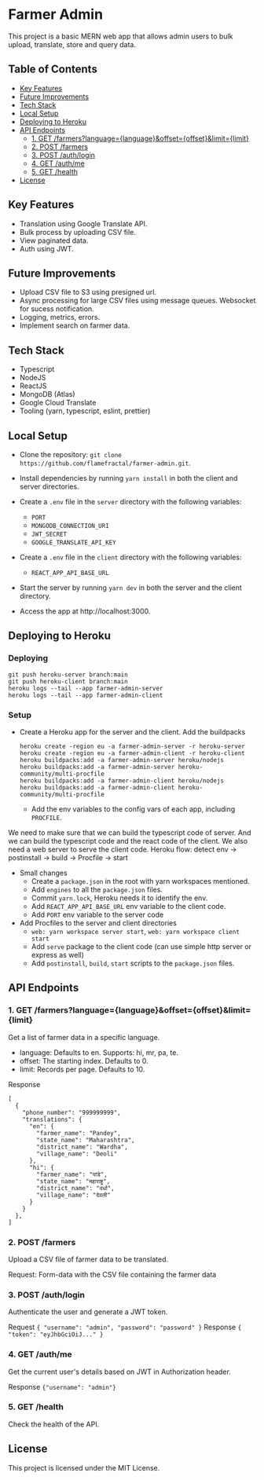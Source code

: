 # Farmer Admin

This project is a basic MERN web app that allows admin users to bulk upload, translate, store and query data.

## Table of Contents

- [Key Features](#key-features)
- [Future Improvements](#future-improvements)
- [Tech Stack](#tech-stack)
- [Local Setup](#local-setup)
- [Deploying to Heroku](#deploying-to-heroku)
- [API Endpoints](#api-endpoints)
  - [1. GET /farmers?language={language}&offset={offset}&limit={limit}](#1-get-farmerslanguagelanguageoffsetoffsetlimitlimit)
  - [2. POST /farmers](#2-post-farmers)
  - [3. POST /auth/login](#3-post-authlogin)
  - [4. GET /auth/me](#4-get-authme)
  - [5. GET /health](#5-get-health)
- [License](#license)

## Key Features

- Translation using Google Translate API.
- Bulk process by uploading CSV file.
- View paginated data.
- Auth using JWT.

## Future Improvements

- Upload CSV file to S3 using presigned url.
- Async processing for large CSV files using message queues. Websocket for sucess notification.
- Logging, metrics, errors.
- Implement search on farmer data.

## Tech Stack

- Typescript
- NodeJS
- ReactJS
- MongoDB (Atlas)
- Google Cloud Translate
- Tooling (yarn, typescript, eslint, prettier)

## Local Setup

- Clone the repository: `git clone https://github.com/flamefractal/farmer-admin.git`.
- Install dependencies by running `yarn install` in both the client and server directories.
- Create a `.env` file in the `server` directory with the following variables:
  - `PORT`
  - `MONGODB_CONNECTION_URI`
  - `JWT_SECRET`
  - `GOOGLE_TRANSLATE_API_KEY`
- Create a `.env` file in the `client` directory with the following variables:

  - `REACT_APP_API_BASE_URL`

- Start the server by running `yarn dev` in both the server and the client directory.
- Access the app at http://localhost:3000.

## Deploying to Heroku

### Deploying

```
git push heroku-server branch:main
git push heroku-client branch:main
heroku logs --tail --app farmer-admin-server
heroku logs --tail --app farmer-admin-client
```

### Setup

- Create a Heroku app for the server and the client. Add the buildpacks
  ```
  heroku create -region eu -a farmer-admin-server -r heroku-server
  heroku create -region eu -a farmer-admin-client -r heroku-client
  heroku buildpacks:add -a farmer-admin-server heroku/nodejs
  heroku buildpacks:add -a farmer-admin-server heroku-community/multi-procfile
  heroku buildpacks:add -a farmer-admin-client heroku/nodejs
  heroku buildpacks:add -a farmer-admin-client heroku-community/multi-procfile
  ```
  - Add the env variables to the config vars of each app, including `PROCFILE`.

We need to make sure that we can build the typescript code of server. And we can build the typescript code and the react code of the client. We also need a web server to serve the client code. Heroku flow: detect env -> postinstall -> build -> Procfile -> start

- Small changes
  - Create a `package.json` in the root with yarn workspaces mentioned.
  - Add `engines` to all the `package.json` files.
  - Commit `yarn.lock`, Heroku needs it to identify the env.
  - Add `REACT_APP_API_BASE_URL` env variable to the client code.
  - Add `PORT` env variable to the server code
- Add Procfiles to the server and client directories
  - `web: yarn workspace server start`, `web: yarn workspace client start`
  - Add `serve` package to the client code (can use simple http server or express as well)
  - Add `postinstall`, `build`, `start` scripts to the `package.json` files.

## API Endpoints

### 1. GET /farmers?language={language}&offset={offset}&limit={limit}

Get a list of farmer data in a specific language.

- language: Defaults to en. Supports: hi, mr, pa, te.
- offset: The starting index. Defaults to 0.
- limit: Records per page. Defaults to 10.

Response

```
[
  {
    "phone_number": "999999999",
    "translations": {
      "en": {
        "farmer_name": "Pandey",
        "state_name": "Maharashtra",
        "district_name": "Wardha",
        "village_name": "Deoli"
      },
      "hi": {
        "farmer_name": "पांडे",
        "state_name": "महाराष्ट्र",
        "district_name": "वर्धा",
        "village_name": "देवली"
      }
    }
  },
]
```

### 2. POST /farmers

Upload a CSV file of farmer data to be translated.

Request: Form-data with the CSV file containing the farmer data

### 3. POST /auth/login

Authenticate the user and generate a JWT token.

Request `{ "username": "admin", "password": "password" }`
Response `{ "token": "eyJhbGciOiJ..." }`

### 4. GET /auth/me

Get the current user's details based on JWT in Authorization header.

Response `{"username": "admin"}`

### 5. GET /health

Check the health of the API.

## License

This project is licensed under the MIT License.
